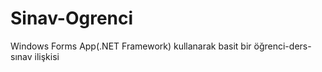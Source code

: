 # Sinav-Ogrenci
 Windows Forms App(.NET Framework) kullanarak basit bir öğrenci-ders-sınav ilişkisi

